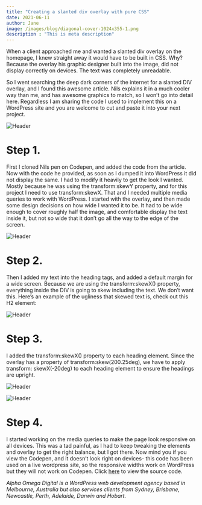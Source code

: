 ```yaml
---
title: "Creating a slanted div overlay with pure CSS"
date: 2021-06-11
author: Jane
image: /images/blog/diagonal-cover-1024x355-1.png
description : "This is meta description"
---
```


When a client approached me and wanted a slanted div overlay on the homepage, I knew straight away it would have to be built in CSS. Why? Because the overlay his graphic designer built into the image, did not display correctly on devices. The text was completely unreadable.

So I went searching the deep dark corners of the internet for a slanted DIV overlay, and I found this awesome article. Nils explains it in a much cooler way than me, and has awesome graphics to match, so I won’t go into detail here. Regardless I am sharing the code I used to implement this on a WordPress site and you are welcome to cut and paste it into your next project.

![Header](/images/blog/diagonal-cover-1024x355.png)

# Step 1.
First I cloned Nils pen on Codepen, and added the code from the article. Now with the code he provided, as soon as I dumped it into WordPress it did not display the same. I had to modify it heavily to get the look I wanted. Mostly because he was using the transform:skewY property, and for this project I need to use transform:skewX. That and I needed multiple media queries to work with WordPress. I started with the overlay, and then made some design decisions on how wide I wanted it to be. It had to be wide enough to cover roughly half the image, and comfortable display the text inside it, but not so wide that it don’t go all the way to the edge of the screen.

![Header](/images/blog/skew-y.png)

# Step 2.
Then I added my text into the heading tags, and added a default margin for a wide screen. Because we are using the transform:skewX() property, everything inside the DIV is going to skew including the text. We don’t want this. Here’s an example of the ugliness that skewed text is, check out this H2 element:

![Header](/images/blog/slanted-div-overlay.--1024x336.png)

# Step 3.
I added the transform:skewX() property to each heading element. Since the overlay has a property of transform:skew(200.25deg), we have to apply transform: skewX(-20deg) to each heading element to ensure the headings are upright.

![Header](/images/blog/skew-y-1.png)

![Header](/images/blog/slanted-div-skew-right-1024x400.png)

# Step 4.
I started working on the media queries to make the page look responsive on all devices. This was a tad painful, as I had to keep tweaking the elements and overlay to get the right balance, but I got there. Now mind you if you view the Codepen, and it doesn’t look right on devices- this code has been used on a live wordpress site, so the responsive widths work on WordPress but they will not work on Codepen. Click [here](https://codepen.io/genesis16/pen/KKWQzom) to view the source code.

_Alpha Omega Digital is a WordPress web development agency based in Melbourne, Australia but also services clients from Sydney, Brisbane, Newcastle, Perth, Adelaide, Darwin and Hobart._


